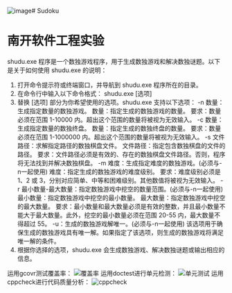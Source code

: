 ![image](https://github.com/Liu-YuC/Sudoku/assets/48112199/8089fcfb-be70-4ece-92a9-c365340d5f01)# Sudoku
# 南开软件工程实验
shudu.exe 程序是一个数独游戏程序，用于生成数独游戏和解决数独谜题。以下是关于如何使用 shudu.exe 的说明：
1.	打开命令提示符或终端窗口，并导航到 shudu.exe 程序所在的目录。
2.	在命令行中输入以下命令格式：
   shudu.exe [选项]   
3.	替换 [选项] 部分为你希望使用的选项。shudu.exe 支持以下选项：
	-n 数量：生成指定数量的数独游戏。
		数量：指定生成的数独游戏的数量。
    要求：数量必须在范围 1-10000 内。超出这个范围的数量将被视为无效输入。
	-c 数量：生成指定数量的数独终盘。
		数量：指定生成的数独终盘的数量。
		要求：数量必须在范围 1-1000000 内。超出这个范围的数量将被视为无效输入。
	-s 文件路径：求解指定路径的数独棋盘文件。
		文件路径：指定包含数独棋盘的文件的路径。
		要求：文件路径必须是有效的、存在的数独棋盘文件路径。否则，程序将无法找到并解决数独棋盘。
	-m 难度：生成指定难度的数独游戏。(必须与-n一起使用)
		难度：指定生成的数独游戏的难度级别。
		要求：难度级别必须是 1、2 或 3，分别对应简单、中等和困难级别。其他数值将被视为无效输入。
	-r 最小数量-最大数量：指定数独游戏中挖空的数量范围。(必须与-n一起使用)
		最小数量：指定数独游戏中挖空的最小数量。
		最大数量：指定数独游戏中挖空的最大数量。
		要求：最小数量和最大数量必须是有效的整数，并且最小数量不能大于最大数量。此外，挖空的最小数量必须在范围 20-55 内，最大数量不得超过 55。
	-u：生成的数独游戏解唯一。(必须与-n一起使用)
		该选项用于确保生成的数独游戏具有唯一解。如果指定了该选项，则生成的数独游戏将满足唯一解的条件。
4.	根据你选择的选项，shudu.exe 会生成数独游戏、解决数独谜题或输出相应的信息。

运用gcovr测试覆盖率：
![覆盖率](https://github.com/Liu-YuC/Sudoku/assets/48112199/9799a468-f005-46e2-90af-39d8084e58a9)
运用doctest进行单元检测：
![单元测试](https://github.com/Liu-YuC/Sudoku/assets/48112199/26a584ef-1fbd-4530-9274-9f91998c6100)
运用cppcheck进行代码质量分析：
![cppcheck](https://github.com/Liu-YuC/Sudoku/assets/48112199/5e70f374-75e9-4424-9f63-186512f8d256)
